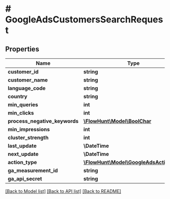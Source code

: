 # # GoogleAdsCustomersSearchRequest

## Properties

Name | Type | Description | Notes
------------ | ------------- | ------------- | -------------
**customer_id** | **string** |  | [optional]
**customer_name** | **string** |  | [optional]
**language_code** | **string** |  | [optional]
**country** | **string** |  | [optional]
**min_queries** | **int** |  | [optional]
**min_clicks** | **int** |  | [optional]
**process_negative_keywords** | [**\FlowHunt\Model\BoolChar**](BoolChar.md) |  | [optional]
**min_impressions** | **int** |  | [optional]
**cluster_strength** | **int** |  | [optional]
**last_update** | **\DateTime** |  | [optional]
**next_update** | **\DateTime** |  | [optional]
**action_type** | [**\FlowHunt\Model\GoogleAdsActionType**](GoogleAdsActionType.md) |  | [optional]
**ga_measurement_id** | **string** |  | [optional]
**ga_api_secret** | **string** |  | [optional]

[[Back to Model list]](../../README.md#models) [[Back to API list]](../../README.md#endpoints) [[Back to README]](../../README.md)
